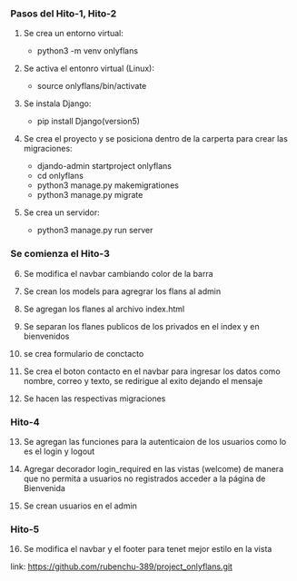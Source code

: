 ### Pasos del Hito-1, Hito-2

1) Se crea un entorno virtual:
    * python3 -m venv onlyflans


2) Se activa el entonro virtual (Linux):
    * source onlyflans/bin/activate    

3) Se instala Django: 
    * pip install Django(version5)

4) Se crea el proyecto y se posiciona dentro de la carperta para crear las migraciones:
    * djando-admin startproject onlyflans
    * cd onlyflans
    * python3 manage.py makemigrationes
    * python3 manage.py migrate

5) Se crea un servidor:
    * python3  manage.py run server 

### Se comienza el Hito-3

6) Se modifica el navbar cambiando color de la barra

7) Se crean los models para agregrar los flans al admin 

8) Se agregan los flanes al archivo index.html

9) Se separan los flanes publicos de los privados en el index y en bienvenidos

10) se crea formulario de conctacto 

11) Se crea el boton contacto en el navbar para ingresar los datos como nombre, correo y texto, se redirigue al exito dejando el mensaje    

12) Se hacen las respectivas migraciones 


### Hito-4

13) Se agregan las funciones para la autenticaion de los usuarios como lo es el login y logout 

14) Agregar decorador login_required en las vistas (welcome) de manera que no permita a usuarios no registrados acceder a la página de Bienvenida

15) Se crean usuarios en el admin 


### Hito-5

16) Se modifica el navbar y el  footer para tenet mejor estilo en la vista




link: https://github.com/rubenchu-389/project_onlyflans.git